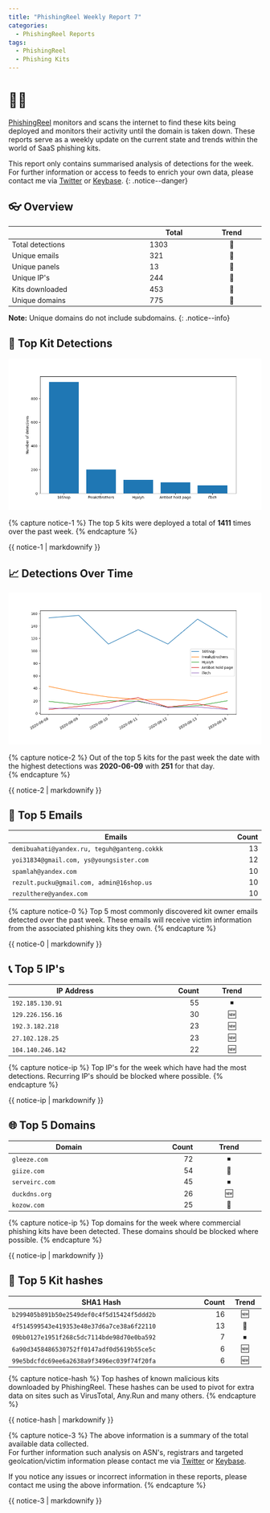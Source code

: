 ```yaml
---
title: "PhishingReel Weekly Report 7"
categories:
  - PhishingReel Reports
tags:
  - PhishingReel
  - Phishing Kits
---
```


<style>
table {
    display:table;
    width:100%;
}
</style>
# 👋🤖
[PhishingReel](https://twitter.com/phishingreel) monitors and scans the internet to find these kits being deployed and monitors their activity until the domain is taken down. These reports serve as a weekly update on the current state and trends within the world of SaaS phishing kits.

This report only contains summarised analysis of detections for the week. For further information or access to feeds to enrich your own data, please contact me via [Twitter](https://twitter.com/sysgoblin) or [Keybase](https://keybase.com/sysg0blin).
{: .notice--danger}

## 👓 Overview

|                  | Total | Trend |
| ---------------- | ----- | :---: |
| Total detections | 1303  |   🔼   |
| Unique emails    | 321   |   🔼   |
| Unique panels    | 13    |   🔽   |
| Unique IP's      | 244   |   🔼   |
| Kits downloaded  | 453   |   🔽   |
| Unique domains   | 775   |   🔼   |


**Note:** Unique domains do not include subdomains.
{: .notice--info}

## 🔎 Top Kit Detections
![top kits graph](/assets/images/pr-weeklyreport/2020-06-15-fig1.png)

{% capture notice-1 %}
The top 5 kits were deployed a total of **1411** times over the past week.
{% endcapture %}

<div class="notice--info">
  {{ notice-1 | markdownify }}
</div>

## 📈 Detections Over Time
![detections ot graph](/assets/images/pr-weeklyreport/2020-06-15-fig2.png)

{% capture notice-2 %}
Out of the top 5 kits for the past week the date with the highest detections was **2020-06-09** with **251** for that day.  
{% endcapture %}

<div class="notice--info">
  {{ notice-2 | markdownify }}
</div>

## 📧 Top 5 Emails

| Emails                                       | Count |
| -------------------------------------------- | ----: |
| `demibuahati@yandex.ru, teguh@ganteng.cokkk` |    13 |
| `yoi31834@gmail.com, ys@youngsister.com`     |    12 |
| `spamlah@yandex.com`                         |    10 |
| `rezult.pucku@gmail.com, admin@16shop.us`    |    10 |
| `rezulthere@yandex.com`                      |    10 |


{% capture notice-0 %}
Top 5 most commonly discovered kit owner emails detected over the past week. These emails will receive victim information from the associated phishing kits they own.
{% endcapture %}

<div class="notice--info">
  {{ notice-0 | markdownify }}
</div>

## 📞 Top 5 IP's

| IP Address        | Count | Trend |
| ----------------- | ----: | :---: |
| `192.185.130.91`  |    55 |   ⏹   |
| `129.226.156.16`  |    30 |   🆕   |
| `192.3.182.218`   |    23 |   🆕   |
| `27.102.128.25`   |    23 |   🆕   |
| `104.140.246.142` |    22 |   🆕   |


{% capture notice-ip %}
Top IP's for the week which have had the most detections. Recurring IP's should be blocked where possible.
{% endcapture %}

<div class="notice--info">
  {{ notice-ip | markdownify }}
</div>

## 🌐 Top 5 Domains

| Domain         | Count | Trend |
| -------------- | ----: | :---: |
| `gleeze.com`   |    72 |   ⏹   |
| `giize.com`    |    54 |   🔼   |
| `serveirc.com` |    45 |   ⏹   |
| `duckdns.org`  |    26 |   🆕   |
| `kozow.com`    |    25 |   🔽   |


{% capture notice-ip %}
Top domains for the week where commercial phishing kits have been detected. These domains should be blocked where possible.
{% endcapture %}

<div class="notice--info">
  {{ notice-ip | markdownify }}
</div>

## 🔢 Top 5 Kit hashes

| SHA1 Hash                                  | Count | Trend |
| ------------------------------------------ | ----: | :---: |
| `b299405b891b50e2549def0c4f5d15424f5ddd2b` |    16 |   🆕   |
| `4f514599543e419353e48e37d6a7ce38a6f22110` |    13 |   🔽   |
| `09bb0127e1951f268c5dc7114bde98d70e0ba592` |     7 |   ⏹   |
| `6a90d3458486530752ff0147adf0d5619b55ce5c` |     6 |   🆕   |
| `99e5bdcfdc69ee6a2638a9f3496ec039f74f20fa` |     6 |   🆕   |


{% capture notice-hash %}
Top hashes of known malicious kits downloaded by PhishingReel. These hashes can be used to pivot for extra data on sites such as VirusTotal, Any.Run and many others.
{% endcapture %}

<div class="notice--info">
  {{ notice-hash | markdownify }}
</div>


{% capture notice-3 %}
The above information is a summary of the total available data collected.  
For further information such analysis on ASN's, registrars and targeted geolcation/victim information please contact me via [Twitter](https://twitter.com/sysgoblin) or [Keybase](https://keybase.com/sysg0blin).

If you notice any issues or incorrect information in these reports, please contact me using the above information.
{% endcapture %}

<div class="notice">
  {{ notice-3 | markdownify }}
</div>